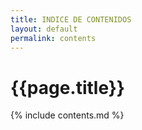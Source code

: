 ```yaml
---
title: INDICE DE CONTENIDOS
layout: default
permalink: contents
---
```


# {{page.title}}

{% include contents.md %}
